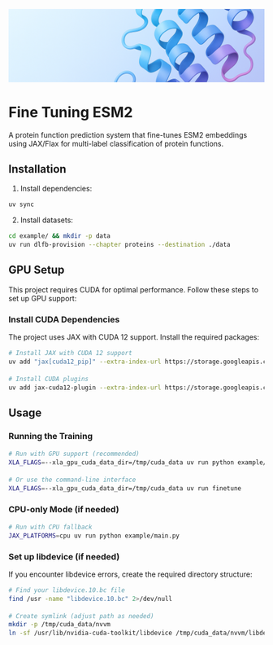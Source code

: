 ![Banner](assets/github_banner.png)

# Fine Tuning ESM2

A protein function prediction system that fine-tunes ESM2 embeddings using JAX/Flax for multi-label classification of protein functions.


## Installation

1. Install dependencies:
```bash
uv sync
```

2. Install datasets:
```bash
cd example/ && mkdir -p data
uv run dlfb-provision --chapter proteins --destination ./data
```

## GPU Setup

This project requires CUDA for optimal performance. Follow these steps to set up GPU support:

### Install CUDA Dependencies

The project uses JAX with CUDA 12 support. Install the required packages:

```bash
# Install JAX with CUDA 12 support
uv add "jax[cuda12_pip]" --extra-index-url https://storage.googleapis.com/jax-releases/jax_cuda_releases.html

# Install CUDA plugins
uv add jax-cuda12-plugin --extra-index-url https://storage.googleapis.com/jax-releases/jax_cuda_releases.html
```


## Usage

### Running the Training

```bash
# Run with GPU support (recommended)
XLA_FLAGS=--xla_gpu_cuda_data_dir=/tmp/cuda_data uv run python example/main.py

# Or use the command-line interface
XLA_FLAGS=--xla_gpu_cuda_data_dir=/tmp/cuda_data uv run finetune
```

### CPU-only Mode (if needed)

```bash
# Run with CPU fallback
JAX_PLATFORMS=cpu uv run python example/main.py
```


### Set up libdevice (if needed)

If you encounter libdevice errors, create the required directory structure:

```bash
# Find your libdevice.10.bc file
find /usr -name "libdevice.10.bc" 2>/dev/null

# Create symlink (adjust path as needed)
mkdir -p /tmp/cuda_data/nvvm
ln -sf /usr/lib/nvidia-cuda-toolkit/libdevice /tmp/cuda_data/nvvm/libdevice
```